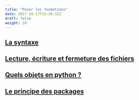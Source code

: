 ```yaml
---
title: "Poser les fondations"
date: 2017-10-17T15:26:15Z
draft: false
weight: 20
---
```


## [La syntaxe](./chapter1)

## [Lecture, écriture et fermeture des fichiers](./chapter2)

## [Quels objets en python ?](./chapter3)

## [Le principe des packages](./chapter4)

    

